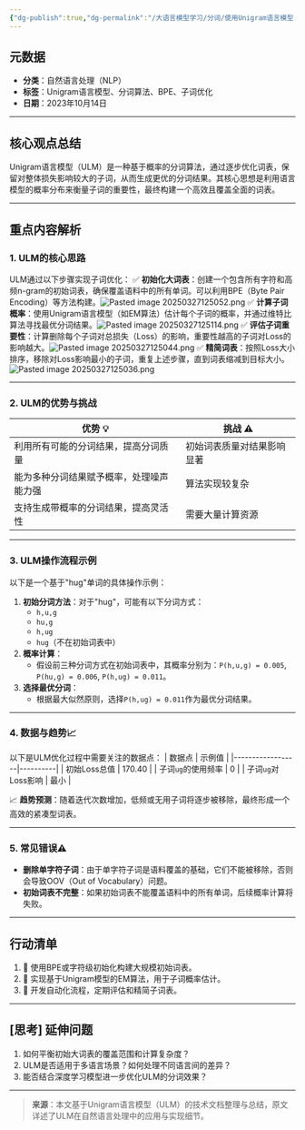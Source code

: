 ```yaml
---
{"dg-publish":true,"dg-permalink":"/大语言模型学习/分词/使用Unigram语言模型（ULM）优化分词算法：核心思路与实践","dg-home":false,"dg-description":"在此输入笔记的描述","dg-hide":false,"dg-hide-title":false,"dg-show-backlinks":true,"dg-show-local-graph":true,"dg-show-inline-title":true,"dg-pinned":false,"dg-passphrase":"在此输入访问密码","dg-enable-mathjax":false,"dg-enable-mermaid":false,"dg-enable-uml":false,"dg-note-icon":0,"dg-enable-dataview":false,"tags":["NLP"],"permalink":"/大语言模型学习/分词/使用Unigram语言模型（ULM）优化分词算法：核心思路与实践/","dgShowBacklinks":true,"dgShowLocalGraph":true,"dgShowInlineTitle":true,"dgPassFrontmatter":true}
---
```




## 元数据
- **分类**：自然语言处理（NLP）
- **标签**：Unigram语言模型、分词算法、BPE、子词优化
- **日期**：2023年10月14日

---



## 核心观点总结
Unigram语言模型（ULM）是一种基于概率的分词算法，通过逐步优化词表，保留对整体损失影响较大的子词，从而生成更优的分词结果。其核心思想是利用语言模型的概率分布来衡量子词的重要性，最终构建一个高效且覆盖全面的词表。

---



## 重点内容解析

### 1. **ULM的核心思路**
ULM通过以下步骤实现子词优化：
✅ **初始化大词表**：创建一个包含所有字符和高频n-gram的初始词表，确保覆盖语料中的所有单词。可以利用BPE（Byte Pair Encoding）等方法构建。![Pasted image 20250327125052.png](/img/user/%E9%99%84%E4%BB%B6/Pasted%20image%2020250327125052.png)
✅ **计算子词概率**：使用Unigram语言模型（如EM算法）估计每个子词的概率，并通过维特比算法寻找最优分词结果。![Pasted image 20250327125114.png](/img/user/%E9%99%84%E4%BB%B6/Pasted%20image%2020250327125114.png)
✅ **评估子词重要性**：计算删除每个子词对总损失（Loss）的影响，重要性越高的子词对Loss的影响越大。![Pasted image 20250327125044.png](/img/user/%E9%99%84%E4%BB%B6/Pasted%20image%2020250327125044.png)
✅ **精简词表**：按照Loss大小排序，移除对Loss影响最小的子词，重复上述步骤，直到词表缩减到目标大小。![Pasted image 20250327125036.png](/img/user/%E9%99%84%E4%BB%B6/Pasted%20image%2020250327125036.png)

---


### 2. **ULM的优势与挑战**
| 优势 💡 | 挑战 ⚠️ |
|--------|---------|
| 利用所有可能的分词结果，提高分词质量 | 初始词表质量对结果影响显著 |
| 能为多种分词结果赋予概率，处理噪声能力强 | 算法实现较复杂 |
| 支持生成带概率的分词结果，提高灵活性 | 需要大量计算资源 |

---


### 3. **ULM操作流程示例**
以下是一个基于"hug"单词的具体操作示例：
1. **初始分词方法**：对于"hug"，可能有以下分词方式：
   - `h,u,g`
   - `hu,g`
   - `h,ug`
   - `hug`（不在初始词表中）
2. **概率计算**：
   - 假设前三种分词方式在初始词表中，其概率分别为：`P(h,u,g) = 0.005`, `P(hu,g) = 0.006`, `P(h,ug) = 0.011`。
3. **选择最优分词**：
   - 根据最大似然原则，选择`P(h,ug) = 0.011`作为最优分词结果。

---


### 4. **数据与趋势📈**
以下是ULM优化过程中需要关注的数据点：
| 数据点           | 示例值   |
|------------------|----------|
| 初始Loss总值     | 170.40   |
| 子词`ug`的使用频率 | 0        |
| 子词`ug`对Loss影响 | 最小     |

📈 **趋势预测**：随着迭代次数增加，低频或无用子词将逐步被移除，最终形成一个高效的紧凑型词表。

---


### 5. **常见错误⚠️**
- **删除单字符子词**：由于单字符子词是语料覆盖的基础，它们不能被移除，否则会导致OOV（Out of Vocabulary）问题。
- **初始词表不完整**：如果初始词表不能覆盖语料中的所有单词，后续概率计算将失败。

---



## 行动清单
1. 📌 使用BPE或字符级初始化构建大规模初始词表。
2. 📌 实现基于Unigram模型的EM算法，用于子词概率估计。
3. 📌 开发自动化流程，定期评估和精简子词表。

---



## [思考] 延伸问题
1. 如何平衡初始大词表的覆盖范围和计算复杂度？
2. ULM是否适用于多语言场景？如何处理不同语言间的差异？
3. 能否结合深度学习模型进一步优化ULM的分词效果？

---

> **来源**：本文基于Unigram语言模型（ULM）的技术文档整理与总结，原文详述了ULM在自然语言处理中的应用与实现细节。
